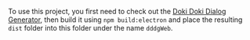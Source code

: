 To use this project, you first need to check out the [Doki Doki Dialog Generator](https://github.com/edave64/Doki-Doki-Dialog-Generator), then build it using `npm build:electron` and place the resulting `dist` folder into this folder under the name `dddgWeb`.